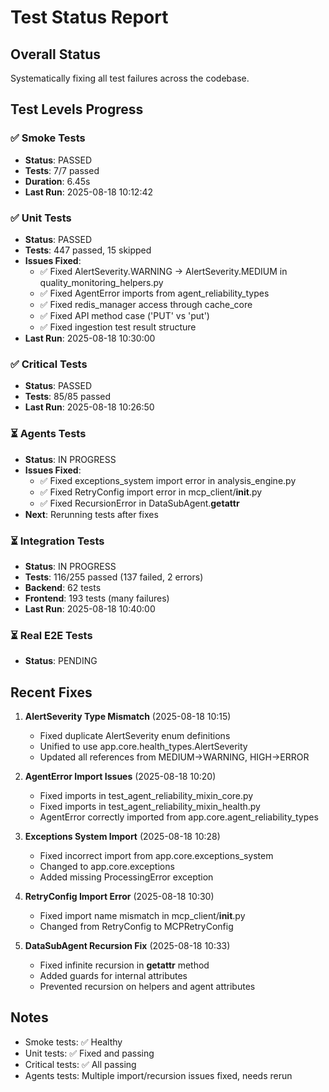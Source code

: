 # Test Status Report

## Overall Status
Systematically fixing all test failures across the codebase.

## Test Levels Progress

### ✅ Smoke Tests
- **Status**: PASSED
- **Tests**: 7/7 passed
- **Duration**: 6.45s
- **Last Run**: 2025-08-18 10:12:42

### ✅ Unit Tests
- **Status**: PASSED
- **Tests**: 447 passed, 15 skipped
- **Issues Fixed**:
  - ✅ Fixed AlertSeverity.WARNING → AlertSeverity.MEDIUM in quality_monitoring_helpers.py
  - ✅ Fixed AgentError imports from agent_reliability_types
  - ✅ Fixed redis_manager access through cache_core
  - ✅ Fixed API method case ('PUT' vs 'put')
  - ✅ Fixed ingestion test result structure
- **Last Run**: 2025-08-18 10:30:00

### ✅ Critical Tests
- **Status**: PASSED
- **Tests**: 85/85 passed
- **Last Run**: 2025-08-18 10:26:50

### ⏳ Agents Tests
- **Status**: IN PROGRESS
- **Issues Fixed**:
  - ✅ Fixed exceptions_system import error in analysis_engine.py
  - ✅ Fixed RetryConfig import error in mcp_client/__init__.py
  - ✅ Fixed RecursionError in DataSubAgent.__getattr__
- **Next**: Rerunning tests after fixes

### ⏳ Integration Tests
- **Status**: IN PROGRESS
- **Tests**: 116/255 passed (137 failed, 2 errors)
- **Backend**: 62 tests
- **Frontend**: 193 tests (many failures)
- **Last Run**: 2025-08-18 10:40:00

### ⏳ Real E2E Tests
- **Status**: PENDING

## Recent Fixes
1. **AlertSeverity Type Mismatch** (2025-08-18 10:15)
   - Fixed duplicate AlertSeverity enum definitions
   - Unified to use app.core.health_types.AlertSeverity
   - Updated all references from MEDIUM→WARNING, HIGH→ERROR

2. **AgentError Import Issues** (2025-08-18 10:20)
   - Fixed imports in test_agent_reliability_mixin_core.py
   - Fixed imports in test_agent_reliability_mixin_health.py
   - AgentError correctly imported from app.core.agent_reliability_types

3. **Exceptions System Import** (2025-08-18 10:28)
   - Fixed incorrect import from app.core.exceptions_system
   - Changed to app.core.exceptions
   - Added missing ProcessingError exception

4. **RetryConfig Import Error** (2025-08-18 10:30)
   - Fixed import name mismatch in mcp_client/__init__.py
   - Changed from RetryConfig to MCPRetryConfig

5. **DataSubAgent Recursion Fix** (2025-08-18 10:33)
   - Fixed infinite recursion in __getattr__ method
   - Added guards for internal attributes
   - Prevented recursion on helpers and agent attributes

## Notes
- Smoke tests: ✅ Healthy
- Unit tests: ✅ Fixed and passing
- Critical tests: ✅ All passing
- Agents tests: Multiple import/recursion issues fixed, needs rerun